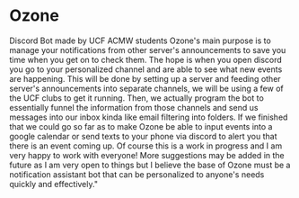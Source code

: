 # Ozone
Discord Bot made by UCF ACMW students
Ozone's main purpose is to manage your notifications from other server's announcements to save you time when you get on to check them.
The hope is when you open discord you go to your personalized channel and are able to see what new events are happening. This will be done by setting up a server and feeding other server's announcements into separate channels, we will be using a few of the UCF clubs to get it running. Then, we actually program the bot to essentially funnel the information from those channels and send us messages into our inbox kinda like email filtering into folders. If we finished that we could go so far as to make Ozone be able to input events into a google calendar or send texts to your phone via discord to alert you that there is an event coming up. Of course this is a work in progress and I am very happy to work with everyone! More suggestions may be added in the future as I am very open to things but I believe the base of Ozone must be a notification assistant bot that can be personalized to anyone's needs quickly and effectively."
